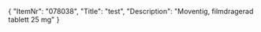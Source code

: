 {
  "ItemNr": "078038",
  "Title": "test",
  "Description": "Moventig, filmdragerad tablett 25 mg"
}